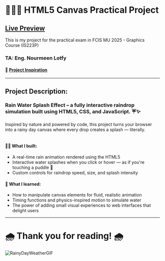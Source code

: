 # 👩🏻‍🎨 HTML5 Canvas Practical Project
## [Live Preview](https://haneen1705.github.io/HTML5-Canvas-Practical-Project/)
This is my project for the practical exam in FCIS MU 2025 - Graphics Course (IS223P)
### TA: Eng. Nourmeen Lotfy
#### 🔗 [Project Inspiration](https://www.youtube.com/watch?v=31R_-Gbgrj4&t=389s)
-------------------------------------------------------------------------------------
## Project Description:
### Rain Water Splash Effect – a fully interactive raindrop simulation built using HTML5, CSS, and JavaScript. ☔✨
Inspired by nature and powered by code, this project turns your browser into a rainy day canvas where every drop creates a splash — literally.    
<br>
#### 👨‍💻 What I built:
- A real-time rain animation rendered using the HTML5 <canvas>
- Interactive water splashes when you click or hover — as if you're touching a puddle 🌊
- Custom controls for raindrop speed, size, and splash intensity

#### 🧠 What I learned:
- How to manipulate canvas elements for fluid, realistic animation
- Timing functions and physics-inspired motion to simulate water
- The power of adding small visual experiences to web interfaces that delight users  
--------------------------------------------------------------------------------------------------------------------------------------------------------------------------------------------------------------------

# 🌧️ Thank you for reading! 🌧️
![RainyDayWeatherGIF](https://github.com/user-attachments/assets/a8b35f50-1c15-45b7-bd95-9341847a9dcc)
